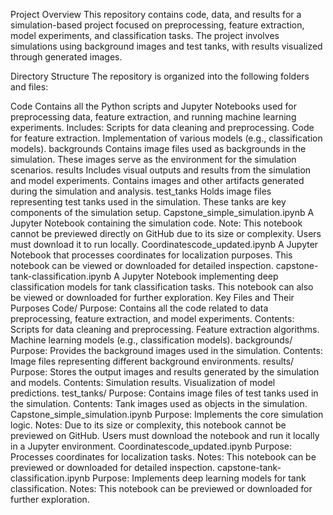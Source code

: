Project Overview
This repository contains code, data, and results for a simulation-based project focused on preprocessing, feature extraction, model experiments, and classification tasks. The project involves simulations using background images and test tanks, with results visualized through generated images.

Directory Structure
The repository is organized into the following folders and files:

Code
Contains all the Python scripts and Jupyter Notebooks used for preprocessing data, feature extraction, and running machine learning experiments.
Includes:
Scripts for data cleaning and preprocessing.
Code for feature extraction.
Implementation of various models (e.g., classification models).
backgrounds
Contains image files used as backgrounds in the simulation.
These images serve as the environment for the simulation scenarios.
results
Includes visual outputs and results from the simulation and model experiments.
Contains images and other artifacts generated during the simulation and analysis.
test_tanks
Holds image files representing test tanks used in the simulation.
These tanks are key components of the simulation setup.
Capstone_simple_simulation.ipynb
A Jupyter Notebook containing the simulation code.
Note: This notebook cannot be previewed directly on GitHub due to its size or complexity. Users must download it to run locally.
Coordinatescode_updated.ipynb
A Jupyter Notebook that processes coordinates for localization purposes.
This notebook can be viewed or downloaded for detailed inspection.
capstone-tank-classification.ipynb
A Jupyter Notebook implementing deep classification models for tank classification tasks.
This notebook can also be viewed or downloaded for further exploration.
Key Files and Their Purposes
Code/
Purpose: Contains all the code related to data preprocessing, feature extraction, and model experiments.
Contents:
Scripts for data cleaning and preprocessing.
Feature extraction algorithms.
Machine learning models (e.g., classification models).
backgrounds/
Purpose: Provides the background images used in the simulation.
Contents:
Image files representing different background environments.
results/
Purpose: Stores the output images and results generated by the simulation and models.
Contents:
Simulation results.
Visualization of model predictions.
test_tanks/
Purpose: Contains image files of test tanks used in the simulation.
Contents:
Tank images used as objects in the simulation.
Capstone_simple_simulation.ipynb
Purpose: Implements the core simulation logic.
Notes:
Due to its size or complexity, this notebook cannot be previewed on GitHub.
Users must download the notebook and run it locally in a Jupyter environment.
Coordinatescode_updated.ipynb
Purpose: Processes coordinates for localization tasks.
Notes:
This notebook can be previewed or downloaded for detailed inspection.
capstone-tank-classification.ipynb
Purpose: Implements deep learning models for tank classification.
Notes:
This notebook can be previewed or downloaded for further exploration.
